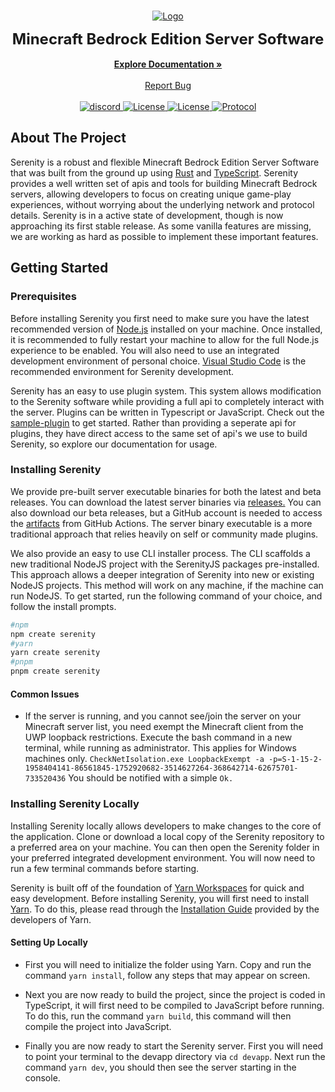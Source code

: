 <br/>
<p align="center">
  <a href="https://github.com/SerenityJS/serenity">
    <img src="https://raw.githubusercontent.com/SerenityJS/serenity/develop/public/serenityjs-banner.png" alt="Logo">
  </a>
  <p align="center">
    <strong><font size = "5.5">Minecraft Bedrock Edition Server Software</font></strong>
    <br/>
    <br/>
    <a href="https://serenityjs.net"><strong>Explore Documentation »</strong></a>
    <br/>
    <br/>
    <a href="https://github.com/SerenityJS/serenity/issues">Report Bug</a>
    <br/>
    <br/>
    <a href="https://discord.gg/jUcC3q59zg">
      <img alt="discord" src="https://img.shields.io/discord/854092607239356457?style=for-the-badge&color=%237289DA&label=Discord&logo=discord&logoColor=white" />
    </a>
    <a href="https://github.com/SerenityJS/serenity/blob/develop/LICENSE">
      <img alt="License" src="https://img.shields.io/github/license/SerenityJS/serenity?style=for-the-badge&label=Liscense&color=hotpink" />
    </a>
    <a href="https://www.npmjs.com/package/@serenityjs/core">
      <img alt="License" src="https://img.shields.io/npm/v/@serenityjs/core?style=for-the-badge&label=NPM&logo=npm&color=red&logoColor=white" />
    </a>
    <a href="https://github.com/Mojang/bedrock-protocol-docs">
      <img alt="Protocol" src="https://img.shields.io/badge/Protocol-v827-purple?style=for-the-badge" />
    </a>
  </p>
</p>

## About The Project

Serenity is a robust and flexible Minecraft Bedrock Edition Server Software that was built from the ground up using [Rust](https://www.rust-lang.org/) and [TypeScript](https://www.typescriptlang.org/). Serenity provides a well written set of apis and tools for building Minecraft Bedrock servers, allowing developers to focus on creating unique game-play experiences, without worrying about the underlying network and protocol details. Serenity is in a active state of development, though is now approaching its first stable release. As some vanilla features are missing, we are working as hard as possible to implement these important features.

## Getting Started

### Prerequisites

Before installing Serenity you first need to make sure you have the latest recommended version of [Node.js](https://nodejs.org/en/) installed on your machine. Once installed, it is recommended to fully restart your machine to allow for the full Node.js experience to be enabled. You will also need to use an integrated development environment of personal choice. [Visual Studio Code](https://code.visualstudio.com/) is the recommended environment for Serenity development.

Serenity has an easy to use plugin system. This system allows modification to the Serenity software while providing a full api to completely interact with the server. Plugins can be written in Typescript or JavaScript. Check out the [sample-plugin](https://github.com/SerenityJS/sample-plugin) to get started. Rather than providing a seperate api for plugins, they have direct access to the same set of api's we use to build Serenity, so explore our documentation for usage.

### Installing Serenity
We provide pre-built server executable binaries for both the latest and beta releases. You can download the latest server binaries via [releases.](https://github.com/SerenityJS/serenity/releases) You can also download our beta releases, but a GitHub account is needed to access the [artifacts](https://github.com/SerenityJS/serenity/actions/workflows/release.yml) from GitHub Actions. The server binary executable is a more traditional approach that relies heavily on self or community made plugins.

We also provide an easy to use CLI installer process. The CLI scaffolds a new traditional NodeJS project with the SerenityJS packages pre-installed. This approach allows a deeper integration of Serenity into new or existing NodeJS projects. This method will work on any machine, if the machine can run NodeJS. To get started, run the following command of your choice, and follow the install prompts.

```bash
#npm
npm create serenity
#yarn
yarn create serenity
#pnpm
pnpm create serenity
```

#### Common Issues

- If the server is running, and you cannot see/join the server on your Minecraft server list, you need exempt the Minecraft client from the UWP loopback restrictions. Execute the bash command in a new terminal, while running as administrator. This applies for Windows machines only. `CheckNetIsolation.exe LoopbackExempt -a -p=S-1-15-2-1958404141-86561845-1752920682-3514627264-368642714-62675701-733520436` You should be notified with a simple `Ok.`

### Installing Serenity Locally

Installing Serenity locally allows developers to make changes to the core of the application. Clone or download a local copy of the Serenity repository to a preferred area on your machine. You can then open the Serenity folder in your preferred integrated development environment. You will now need to run a few terminal commands before starting.

Serenity is built off of the foundation of [Yarn Workspaces](https://yarnpkg.com/features/workspaces) for quick and easy development. Before installing Serenity, you will first need to install [Yarn](https://yarnpkg.com/). To do this, please read through the [Installation Guide](https://yarnpkg.com/getting-started/install) provided by the developers of Yarn.

#### Setting Up Locally

- First you will need to initialize the folder using Yarn. Copy and run the command `yarn install`, follow any steps that may appear on screen.

- Next you are now ready to build the project, since the project is coded in TypeScript, it will first need to be compiled to JavaScript before running. To do this, run the command `yarn build`, this command will then compile the project into JavaScript.

- Finally you are now ready to start the Serenity server. First you will need to point your terminal to the devapp directory via `cd devapp`. Next run the command `yarn dev`, you should then see the server starting in the console.
